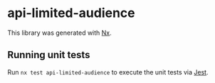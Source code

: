 # api-limited-audience

This library was generated with [Nx](https://nx.dev).

## Running unit tests

Run `nx test api-limited-audience` to execute the unit tests via [Jest](https://jestjs.io).
